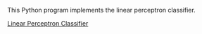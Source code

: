 This Python program implements the linear perceptron classifier.

[Linear Perceptron Classifier](https://drive.google.com/open?id=1z-SajQA-x6HXg_xuxV9Zywkx-LMu1jS-)


